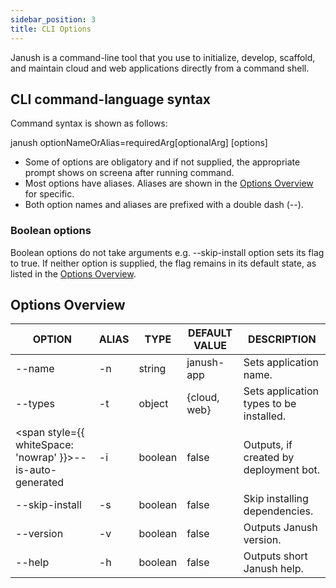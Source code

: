 ```yaml
---
sidebar_position: 3
title: CLI Options
---
```


Janush is a command-line tool that you use to initialize, develop, scaffold, and maintain cloud and web applications directly from a command shell.

## CLI command-language syntax

Command syntax is shown as follows:

janush optionNameOrAlias=requiredArg[optionalArg] [options]

- Some of options are obligatory and if not supplied, the appropriate prompt shows on screena after running command.
- Most options have aliases. Aliases are shown in the [Options Overview](#options-overview) for specific.
- Both option names and aliases are prefixed with a double dash (--).

### Boolean options

Boolean options do not take arguments e.g. --skip-install option sets its flag to true. If neither option is supplied, the flag remains in its default state, as listed in the [Options Overview](#options-overview).

## Options Overview

OPTION | ALIAS | TYPE | DEFAULT VALUE | DESCRIPTION
-------|-------|------|---------------|------------
--name | -n | string | janush-app | Sets application name.
--types | -t | object | {cloud, web} | Sets application types to be installed.
<span style={{ whiteSpace: 'nowrap' }}>--is-auto-generated</span> | -i | boolean | false | Outputs, if created by deployment bot.
--skip-install | -s | boolean | false | Skip installing dependencies.
--version | -v | boolean | false | Outputs Janush version.
--help | -h | boolean | false | Outputs short Janush help.

